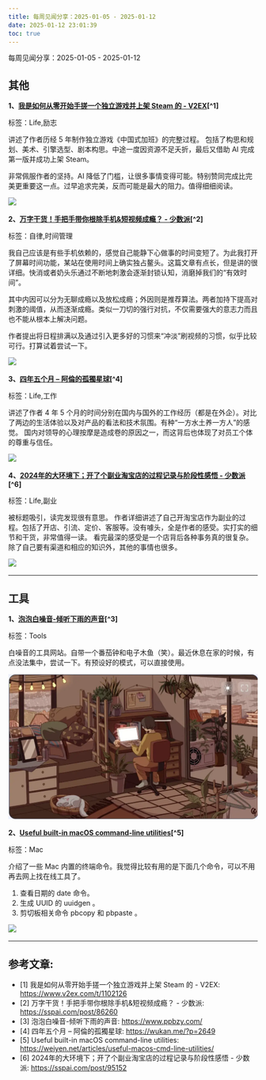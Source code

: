 ```yaml
---
title: 每周见闻分享：2025-01-05 - 2025-01-12
date: 2025-01-12 23:01:39
toc: true
---
```


每周见闻分享：2025-01-05 - 2025-01-12

## 其他
**1、[我是如何从零开始手搓一个独立游戏并上架 Steam 的 - V2EX](https://www.v2ex.com/t/1102126)[^1]**

标签：Life,励志

讲述了作者历经 5 年制作独立游戏《中国式加班》的完整过程。
包括了构思和规划、美术、引擎选型、剧本构思。中途一度因资源不足夭折，最后又借助 AI 完成第一版并成功上架 Steam。

非常佩服作者的坚持。AI 降低了门槛，让很多事情变得可能。特别赞同完成比完美更重要这一点。过早追求完美，反而可能是最大的阻力。值得细细阅读。

![](https://hhacker.com/wp-content/uploads/2025/01/%E5%B1%8F%E5%B9%95%E6%88%AA%E5%9B%BE-2025-01-01-221738.png)

**2、[万字干货！手把手带你根除手机&短视频成瘾？ - 少数派](https://sspai.com/post/86260)[^2]**

标签：自律,时间管理

我自己应该是有些手机依赖的，感觉自己能静下心做事的时间变短了。为此我打开了屏幕时间功能，某站在使用时间上确实独占鳌头。这篇文章有点长，但是讲的很详细。快消或者奶头乐通过不断地刺激会逐渐封锁认知，消磨掉我们的“有效时间”。

其中内因可以分为无聊成瘾以及放松成瘾；外因则是推荐算法。两者加持下提高对刺激的阈值，从而逐渐成瘾。类似一刀切的强行对抗，不仅需要强大的意志力而且也不能从根本上解决问题。

作者提出将日程排满以及通过引入更多好的习惯来“冲淡”刷视频的习惯，似乎比较可行。打算试着尝试一下。

![](https://cdnfile.sspai.com/2024/02/02/article/4b718cfa0cbb0ca738087f48d106e3e8?imageView2/2/w/1120/q/90/interlace/1/ignore-error/1)

**3、[四年五个月 – 阿倫的孤獨星球](https://wukan.me/?p=2649)[^4]**

标签：Life,工作

讲述了作者 4 年 5 个月的时间分别在国内与国外的工作经历（都是在外企）。对比了两边的生活体验以及对产品的看法和技术氛围。有种“一方水土养一方人”的感觉。
国内对领导的心理按摩是造成卷的原因之一，而这背后也体现了对员工个体的尊重与信任。

![](https://wukan.me/wp-content/uploads/2024/12/DALL%C2%B7E-2024-12-10-23.19.16-A-highly-minimalistic-and-abstract-illustration-symbolizing-the-contrast-between-two-work-cultures-formatted-in-a-16_9-aspect-ratio.-The-image-featur-768x439.webp)

**4、[2024年的大环境下；开了个副业淘宝店的过程记录与阶段性感悟 - 少数派](https://sspai.com/post/95152)[^6]**

标签：Life,副业

被标题吸引，读完发现很有意思。
作者详细讲述了自己开淘宝店作为副业的过程。包括了开店、引流、定价、客服等。没有噱头，全是作者的感受。实打实的细节和干货，非常值得一读。
看完最深的感受是一个店背后各种事务真的很复杂。除了自己要有渠道和相应的知识外，其他的事情也很多。

![](https://prod-files-secure.s3.us-west-2.amazonaws.com/44cb6954-457a-4a64-b86e-85f433992a93/f6f89fe3-fe5e-4211-ae67-9810d82f1604/stn-LrT5834M7sDxQdgk89aT6GgoFHU1j0Q6kStFGmvb.png?X-Amz-Algorithm=AWS4-HMAC-SHA256&X-Amz-Content-Sha256=UNSIGNED-PAYLOAD&X-Amz-Credential=AKIAT73L2G45FSPPWI6X%2F20250112%2Fus-west-2%2Fs3%2Faws4_request&X-Amz-Date=20250112T150138Z&X-Amz-Expires=3600&X-Amz-Signature=282cc1b30235780f60709c64defd13c073ccdd032e026ddf0aef12d79e95b6b4&X-Amz-SignedHeaders=host&x-id=GetObject)


----

## 工具
**1、[泡泡白噪音-倾听下雨的声音](https://www.ppbzy.com/)[^3]**

标签：Tools

白噪音的工具网站。自带一个番茄钟和电子木鱼（笑）。最近休息在家的时候，有点没法集中，尝试一下。有预设好的模式，可以直接使用。

![](/images/2025/ppbzy.webp)

**2、[Useful built-in macOS command-line utilities](https://weiyen.net/articles/useful-macos-cmd-line-utilities/)[^5]**

标签：Mac

介绍了一些 Mac 内置的终端命令。我觉得比较有用的是下面几个命令，可以不用再去网上找在线工具了。
1. 查看日期的 date 命令。
2. 生成 UUID 的 uuidgen 。
3. 剪切板相关命令 pbcopy 和 pbpaste 。

![](https://weiyen.net/articles/useful-macos-cmd-line-utilities/oggraph.png)


----

## 参考文章:
- [1] 我是如何从零开始手搓一个独立游戏并上架 Steam 的 - V2EX: https://www.v2ex.com/t/1102126
- [2] 万字干货！手把手带你根除手机&短视频成瘾？ - 少数派: https://sspai.com/post/86260
- [3] 泡泡白噪音-倾听下雨的声音: https://www.ppbzy.com/
- [4] 四年五个月 – 阿倫的孤獨星球: https://wukan.me/?p=2649
- [5] Useful built-in macOS command-line utilities: https://weiyen.net/articles/useful-macos-cmd-line-utilities/
- [6] 2024年的大环境下；开了个副业淘宝店的过程记录与阶段性感悟 - 少数派: https://sspai.com/post/95152